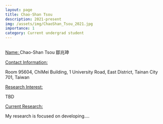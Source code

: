 ```yaml
---
layout: page
title: Chao-Shan Tsou
description: 2021-present
img: /assets/img/ChaoShan_Tsou_2021.jpg
importance: 1
category: Current undergrad student
---
```


<div class="row">
    <div class="col-sm-4 mt-3 mt-md-0">
        <img class="img-fluid rounded z-depth-1" src="{{ '/assets/img/ChaoShan_Tsou_2021.jpg' | relative_url }}" alt="" title="example image"/>
    </div>
</div>

<a href="#"> Name: </a> 
Chao-Shan Tsou 鄒兆珅

<a href="#"> Contact Information: </a>

<p>Room 95604, ChiMei Building, 1 University Road, East District, Tainan City 701, Taiwan</p>

<a href="#"> Research Interest: </a>

TBD

<a href="#"> Current Research: </a>

My research is focused on developing.... 